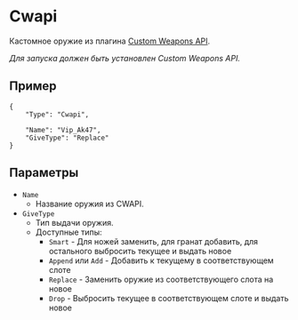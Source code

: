 # Cwapi

Кастомное оружие из плагина [Custom Weapons API](https://github.com/ArKaNeMaN/amxx-CustomWeaponsAPI).

_Для запуска должен быть установлен Custom Weapons API._

## Пример

```jsonc
{
    "Type": "Cwapi",

    "Name": "Vip_Ak47",
    "GiveType": "Replace"
}
```

## Параметры

- `Name`
  - Название оружия из CWAPI.
- `GiveType`
  - Тип выдачи оружия.
  - Доступные типы:
    - `Smart` - Для ножей заменить, для гранат добавить, для остального выбросить     текущее и выдать новое
    - `Append` или `Add` - Добавить к текущему в соответствующем слоте
    - `Replace` - Заменить оружие из соответствующего слота на новое
    - `Drop` - Выбросить текущее в соответствующем слоте и выдать новое
